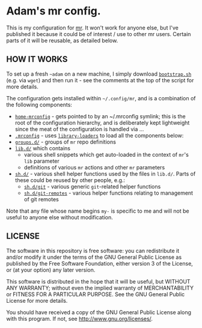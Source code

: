 # Adam's mr config.

This is my configuration for [mr](http://joeyh.name/code/mr/).
It won't work for anyone else, but I've published it because
it could be of interest / use to other mr users.  Certain parts
of it will be reusable, as detailed below.

## HOW IT WORKS

To set up a fresh `~adam` on a new machine, I simply download
[`bootstrap.sh`](https://github.com/aspiers/mr-config/blob/master/bootstrap.sh)
(e.g. via `wget`) and then run it - see the comments at the top
of the script for more details.

The configuration gets installed within `~/.config/mr`, and is a
combination of the following components:

* [`home-mrconfig`](https://github.com/aspiers/mr-config/tree/master/home-mrconfig) - gets pointed to by an ~/.mrconfig symlink; this is the root of the configuration hierarchy, and is deliberately kept lightweight since the meat of the configuration is handled via ...
* [`.mrconfig`](https://github.com/aspiers/mr-config/tree/master/.mrconfig) - uses [`library-loaders`](https://github.com/aspiers/mr-config/tree/master/library-loaders) to load all the components below:
* [`groups.d/`](https://github.com/aspiers/mr-config/tree/master/groups.d) - groups of `mr` repo definitions
* [`lib.d/`](https://github.com/aspiers/mr-config/tree/master/lib.d) which contains
    * various shell snippets which get auto-loaded in the context of `mr`'s `lib` parameter
    * definitions of various `mr` actions and other `mr` parameters
* [`sh.d/`](https://github.com/aspiers/mr-config/tree/master/sh.d) - various shell helper functions used by the files in `lib.d/`.  Parts of these could be reused by other people, e.g.:
    * [`sh.d/git`](https://github.com/aspiers/mr-config/tree/master/sh.d/git) - various generic `git`-related helper functions
    * [`sh.d/git-remotes`](https://github.com/aspiers/mr-config/tree/master/sh.d/git-remotes) - various helper functions relating to management of git remotes

Note that any file whose name begins `my-` is specific to me and will
not be useful to anyone else without modification.

## LICENSE

The software in this repository is free software: you can redistribute
it and/or modify it under the terms of the GNU General Public License
as published by the Free Software Foundation, either version 3 of the
License, or (at your option) any later version.

This software is distributed in the hope that it will be useful, but
WITHOUT ANY WARRANTY; without even the implied warranty of
MERCHANTABILITY or FITNESS FOR A PARTICULAR PURPOSE.  See the GNU
General Public License for more details.

You should have received a copy of the GNU General Public License
along with this program.  If not, see <http://www.gnu.org/licenses/>.
